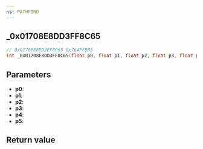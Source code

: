 ```yaml
---
ns: PATHFIND
---
```

## _0x01708E8DD3FF8C65

```c
// 0x01708E8DD3FF8C65 0x76AFFBB5
int _0x01708E8DD3FF8C65(float p0, float p1, float p2, float p3, float p4, float p5);
```


## Parameters
* **p0**: 
* **p1**: 
* **p2**: 
* **p3**: 
* **p4**: 
* **p5**: 

## Return value
